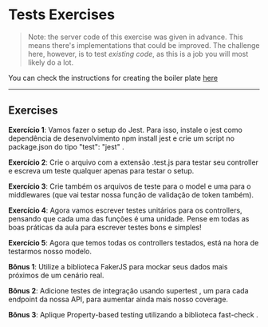 # Tests Exercises

> Note: the server code of this exercise was given in advance. This means there's implementations that could be improved. The challenge here, however, is to test *existing code*, as this is a job you will most likely do a lot.

You can check the instructions for creating the boiler plate [here](./boilerPlate.md)

---

## Exercises

**Exercício 1**: Vamos fazer o setup do Jest. Para isso, instale o jest como dependência de desenvolvimento npm install jest e crie um script no package.json do tipo "test": "jest" .

**Exercício 2**: Crie o arquivo com a extensão .test.js para testar seu controller e escreva um teste qualquer apenas para testar o setup.

**Exercício 3**: Crie também os arquivos de teste para o model e uma para o middlewares (que vai testar nossa função de validação de token também).

**Exercício 4**: Agora vamos escrever testes unitários para os controllers, pensando que cada uma das funções é uma unidade. Pense em todas as boas práticas da aula para escrever testes bons e simples!

**Exercício 5**: Agora que temos todas os controllers testados, está na hora de testarmos nosso modelo.

**Bônus 1**: Utilize a biblioteca FakerJS para mockar seus dados mais próximos de um cenário real.

**Bônus 2**: Adicione testes de integração usando supertest , um para cada endpoint da nossa API, para aumentar ainda mais nosso coverage.

**Bônus 3**: Aplique Property-based testing utilizando a biblioteca fast-check .
